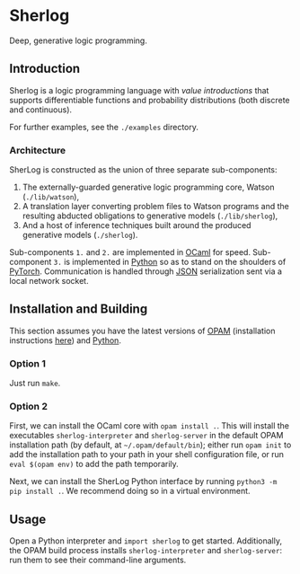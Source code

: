 # Sherlog

Deep, generative logic programming.

## Introduction

Sherlog is a logic programming language with *value introductions* that supports differentiable functions and probability distributions (both discrete and continuous).

For further examples, see the `./examples` directory.

### Architecture

SherLog is constructed as the union of three separate sub-components:

1. The externally-guarded generative logic programming core, Watson (`./lib/watson`),
2. A translation layer converting problem files to Watson programs and the resulting abducted obligations to generative models (`./lib/sherlog`),
3. And a host of inference techniques built around the produced generative models (`./sherlog`).

Sub-components `1.` and `2.` are implemented in [OCaml](https://ocamlverse.github.io) for speed. Sub-component `3.` is implemented in [Python](https://www.python.org) so as to stand on the shoulders of [PyTorch](https://pytorch.org). Communication is handled through [JSON](https://www.json.org/json-en.html) serialization sent via a local network socket.

## Installation and Building

This section assumes you have the latest versions of [OPAM](https://opam.ocaml.org) (installation instructions [here](https://opam.ocaml.org/doc/Install.html)) and [Python](https://www.python.org).

### Option 1

Just run `make`.

### Option 2

First, we can install the OCaml core with `opam install .`. This will install the executables `sherlog-interpreter` and `sherlog-server` in the default OPAM installation path (by default, at `~/.opam/default/bin`); either run `opam init` to add the installation path to your path in your shell configuration file, or run `eval $(opam env)` to add the path temporarily.

Next, we can install the SherLog Python interface by running `python3 -m pip install .`. We recommend doing so in a virtual environment.

## Usage

Open a Python interpreter and `import sherlog` to get started. Additionally, the OPAM build process installs `sherlog-interpreter` and `sherlog-server`: run them to see their command-line arguments.